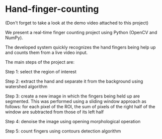 # Hand-finger-counting
(Don't forget to take a look at the demo video attached to this project)


We present a real-time finger counting project using Python (OpenCV and NumPy).

The developed system quickly recognizes the hand fingers being help up and counts them from a live video input. 

The main steps of the project are:

Step 1: select the region of interest

Step 2: extract the hand and separate it from the background using watershed algorithm

Step 3: create a new image in which the fingers being held up are segmented. This was performed using a sliding window approach as follows: for each pixel of the ROI, the sum of pixels of the right half of the window are subtracted from those of its left half

Step 4: denoise the image using opening morphological operation

Step 5: count fingers using contours detection algorithm

